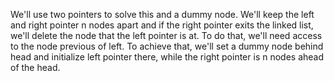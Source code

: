 We'll use two pointers to solve this and a dummy node. We'll keep the left and right pointer n nodes apart and if the right pointer exits the linked list, we'll delete the node that the left pointer is at. To do that, we'll need access to the node previous of left. To achieve that, we'll set a dummy node behind head and initialize left pointer there, while the right pointer is n nodes ahead of the head.​
